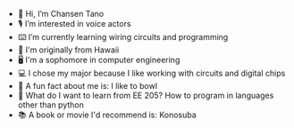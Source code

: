 - 👋 Hi, I’m Chansen Tano
- 🎙 I’m interested in voice actors
- ⌨️ I’m currently learning wiring circuits and programming
- 🌺 I'm originally from Hawaii
- 🖥 I'm a sophomore in computer engineering
- 💻 I chose my major because I like working with circuits and digital chips
- 🎳 A fun fact about me is:  I like to bowl
- 🐍 What do I want to learn from EE 205?  How to program in languages other than python
- 📚 A book or movie I'd recommend is:  Konosuba
